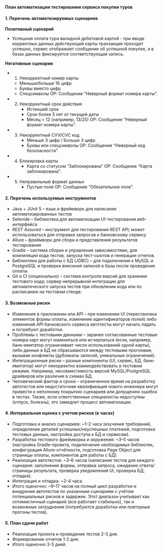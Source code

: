 **План автоматизации тестирования сервиса покупки туров**

#### **1. Перечень автоматизируемых сценариев**

   **Позитивный сценарий**	
   -	Успешная оплата тура валидной дебетовой картой - при вводе корректных данных действующей карты транзакция проходит успешно, сервис отображает сообщение об успешной покупке, а в базах данных фиксируется соответствующая запись.
   
   **Негативные сценарии**	
   - 1. Некорректный номер карты
       - Меньше/больше 16 цифр
       - Буквы вместо цифр
       - Спецсимволы
     ОР: Сообщение “Неверный формат номера карты”.
     
   - 2. Некорректный срок действия
        - Истекший срок
        - Срок более 5 лет от текущей даты
        - Месяц > 12 (например, 13/25)
     ОР: Сообщение “Неверный формат номера карты”.

   - 3. Некорректный CVV/CVC код
        - Меньше 3 цифр / Больше 3 цифр
        - Буквы или спецсимволы
     ОР: Сообщение “Неверный код безопасности”.
   
   - 4. Блокировка карты
        - Карта со статусом “Заблокирована”
     ОР: Сообщение “Карта заблокирована”.

   - 5. Неправильный формат данных
        - Пустые поля
     ОР: Сообщение “Обязательное поле”.

#### **2. Перечень используемых инструментов**
   -	Java + JUnit 5 – язык и фреймворк для написания автоматизированных тестов
   -	Selenide – библиотека для автоматизации UI-тестирования веб-интерфейса
   -	REST Assured – инструмент для тестирования REST API; может использоваться для отправки запросов к банковскому сервису
   -	Allure – фреймворк для сбора и представления результатов тестирования
   -	Gradle – система сборки и управления зависимостями, для компиляции кода тестов, запуска тест-cьютов и генерации отчетов.
   -	Библиотеки для работы с БД (JDBC) – для подключения к MySQL и PostgreSQL и проверки внесения записей в базы после проведения оплаты
   -	Git и CI (опционально) – система контроля версий для хранения тестового кода; сервер непрерывной интеграции для автоматического запуска тестов при обновлении кода или по расписанию на тестовом стенде.

#### **3. Возможные риски**
   -	Изменения в приложении или API – при изменении UI (перестановка элементов формы оплаты, изменение идентификаторов полей) либо изменений API банковского сервиса автотесты могут начать падать и потребуют доработки.
   -	Проблемы с тестовыми данными – заранее согласованные тестовые номера карт могут измениться или исчерпаться (если, например, банк-имитатор ограничивает число использований одной карты), либо данные в БД не сбрасываются между тестовыми прогонами, вызывая конфликты (дубликаты записей, уникальные ограничения).
   -	Интеграционные риски – разные компоненты (UI, сервис, БД, банк-имитатор) могут некорректно взаимодействовать в тестовом режиме. Например, несовместимость версий MySQL/PostgreSQL драйверов или различия в схемах БД.
   -	Человеческий фактор и сроки – ограниченное время на разработку автотестов или недостаточная квалификация нового инженера могут привести к неполному покрытию сценариев или допущению ошибок в тестах. Также, если ответственные специалисты недоступны (отпуск, болезнь), это замедлит процесс автоматизации.

#### **4. Интервальная оценка с учетом рисков (в часах)**
   -	Подготовка и анализ сценариев: ~1–2 часа (изучение требований, определение деталей успешных/неуспешных платежей, подготовка тестовых данных, настройка доступа к БД и сервисам).
   -	Разработка тестового фреймворка и окружения: ~3–5 часов (настройка Gradle-проекта, подключение необходимых библиотек, конфигурация Allure-отчётности, подготовка Page Object для страницы оплаты, компонентов для работы с БД).
   -	Реализация автотестов: ~3–6 часов (написание тестов для каждого сценария: заполнение формы, отправка запроса, ожидание ответа/страницы результата, проверка уведомлений UI, проверка БД; отладка).
   -	Интеграция и отладка: ~2–4 часа.
   -	Итого оценочно: ~9–17 часов на полный цикл разработки и внедрения автотестов по указанным сценариям с учётом потенциальных рисков и задержек. Этот диапазон учитывает как оптимистичный сценарий (все работает стабильно), так и возможные затруднения (потребуются доработки или повторные прогоны тестов).

#### **5. План сдачи работ**
   -    Реализация проекта и проведение тестов 2-3 дня.
   -    Формирование отчетов 1-2 дня.
   -    Итого оценочно 3-5 дней.
